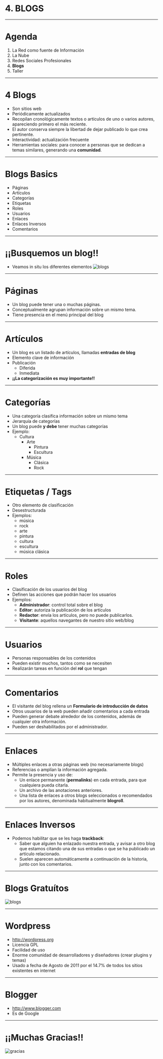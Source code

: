 # 4. BLOGS

---

# Agenda

1. La Red como fuente de Información
2. La Nube
3. Redes Sociales Profesionales
4. **Blogs**
5. Taller

---

# 4 Blogs

- Son sitios web
- Periódicamente actualizados
- Recopilan cronológicamente textos o artículos de uno o varios autores, apareciendo primero el más reciente.
- El autor conserva siempre la libertad de dejar publicado lo que crea pertinente.
- Interactividad: actualización frecuente
- Herramientas sociales: para conocer a personas que se dedican a temas similares, generando una **comunidad**.

---

# Blogs Basics

- Páginas
- Artículos
- Categorías
- Etiquetas
- Roles
- Usuarios
- Enlaces
- Enlaces Inversos
- Comentarios

---

# ¡¡Busquemos un blog!!

- Veamos in situ los diferentes elementos
![blogs](img/check-list.png)

---

# Páginas

- Un blog puede tener una o muchas páginas.
- Conceptualmente agrupan información sobre un mismo tema.
- Tiene presencia en el menú principal del blog

---

# Artículos

- Un blog es un listado de artículos, llamadas **entradas de blog**
- Elemento clave de información
- Publicación
	- Diferida
	- Inmediata
- **¡¡La categorización es muy importante!!**

---

# Categorías

- Una categoría clasifica información sobre un mismo tema
- Jerarquía de categorías
- Un blog puede **y debe** tener muchas categorías
- Ejemplo:
	- Cultura
		- Arte
			- Pintura
			- Escultura
		- Música
			- Clásica
			- Rock

---

# Etiquetas / Tags

- Otro elemento de clasificación
- Desestructurada
- Ejemplos:
	- música
	- rock
	- arte
	- pintura
	- cultura
	- escultura
	- música clásica

---

# Roles

- Clasificación de los usuarios del blog
- Definen las acciones que podrán hacer los usuarios
- Ejemplos:
	- **Administrador**: control total sobre el blog
	- **Editor**: autoriza la publicación de los artículos
	- **Redactor**: envía los artículos, pero no puede publicarlos.
	- **Visitante**: aquellos navegantes de nuestro sitio web/blog
---

# Usuarios

- Personas responsables de los contenidos
- Pueden existir muchos, tantos como se necesiten
- Realizarán tareas en función del **rol** que tengan

---

# Comentarios

- El visitante del blog rellena un **Formulario de introducción de datos**
- Otros usuarios de la web pueden añadir comentarios a cada entrada
- Pueden generar debate alrededor de los contenidos, además de cualquier otra información.
- Pueden ser deshabilitados por el administrador.

---

# Enlaces

- Múltiples enlaces a otras páginas web (no necesariamente blogs)
- Referencias o amplían la información agregada. 
- Permite la presencia y uso de:
    - Un enlace permanente (**permalinks**) en cada entrada, para que cualquiera pueda citarla.
    - Un archivo de las anotaciones anteriores.
    - Una lista de enlaces a otros blogs seleccionados o recomendados por los autores, denominada habitualmente **blogroll**.

---

# Enlaces Inversos

- Podemos habilitar que se les haga **trackback**:
	- Saber que alguien ha enlazado nuestra entrada, y avisar a otro blog que estamos citando una de sus entradas o que se ha publicado un artículo relacionado.
	- Suelen aparecen automáticamente a continuación de la historia, junto con los comentarios.

---

# Blogs Gratuítos
![blogs](img/blogs-examples.png)

---

# Wordpress

- <a href="http://wordpress.org" target="_blank">http://wordpress.org</a>
- Licencia GPL
- Facilidad de uso
- Enorme comunidad de desarrolladores y diseñadores (crear plugins y temas)
- Usado a fecha de Agosto de 2011 por el 14.7% de todos los sitios existentes en internet

---

# Blogger

- <a href="http://www.blogger.com" target="_blank">http://www.blogger.com</a>
- Es de Google

---

# ¡¡Muchas Gracias!!

![gracias](img/gracias.png)
